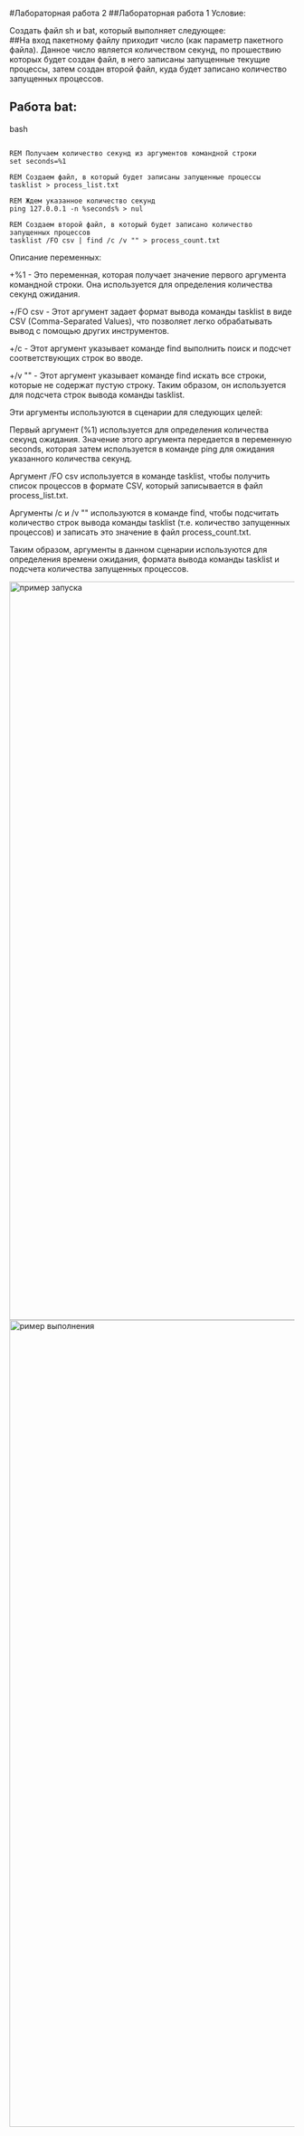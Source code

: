 #Лабораторная работа 2
##Лабораторная работа 1
Условие:

Создать файл sh и bat, который выполняет следующее:  
##На вход пакетному файлу приходит число (как параметр пакетного файла). Данное число является количеством секунд, по прошествию которых будет создан файл, в него записаны запущенные текущие процессы, затем создан второй файл, куда будет записано количество запущенных процессов.


## Работа bat:
bash
```@echo off

REM Получаем количество секунд из аргументов командной строки
set seconds=%1

REM Создаем файл, в который будет записаны запущенные процессы
tasklist > process_list.txt

REM Ждем указанное количество секунд
ping 127.0.0.1 -n %seconds% > nul

REM Создаем второй файл, в который будет записано количество запущенных процессов
tasklist /FO csv | find /c /v "" > process_count.txt
```

Описание переменных:

+%1 - Это переменная, которая получает значение первого аргумента командной строки. Она используется для определения количества секунд ожидания.

+/FO csv - Этот аргумент задает формат вывода команды tasklist в виде CSV (Comma-Separated Values), что позволяет легко обрабатывать вывод с помощью других инструментов.

+/c - Этот аргумент указывает команде find выполнить поиск и подсчет соответствующих строк во вводе.

+/v "" - Этот аргумент указывает команде find искать все строки, которые не содержат пустую строку. Таким образом, он используется для подсчета строк вывода команды tasklist.

Эти аргументы используются в сценарии для следующих целей:

Первый аргумент (%1) используется для определения количества секунд ожидания. Значение этого аргумента передается в переменную seconds, которая затем используется в команде ping для ожидания указанного количества секунд.

Аргумент /FO csv используется в команде tasklist, чтобы получить список процессов в формате CSV, который записывается в файл process_list.txt.

Аргументы /c и /v "" используются в команде find, чтобы подсчитать количество строк вывода команды tasklist (т.е. количество запущенных процессов) и записать это значение в файл process_count.txt.

Таким образом, аргументы в данном сценарии используются для определения времени ожидания, формата вывода команды tasklist и подсчета количества запущенных процессов.

<img width="1306" alt="пример запуска" src="https://github.com/JIEBOH/JIEBOH/assets/146937124/aed5c8c5-2a85-4b9f-bb46-b69be58a5eec">
<img width="1427" alt="ример выполнения" src="https://github.com/JIEBOH/JIEBOH/assets/146937124/00e2a43c-4bd7-458c-9ce9-17e7b6131cbb">
